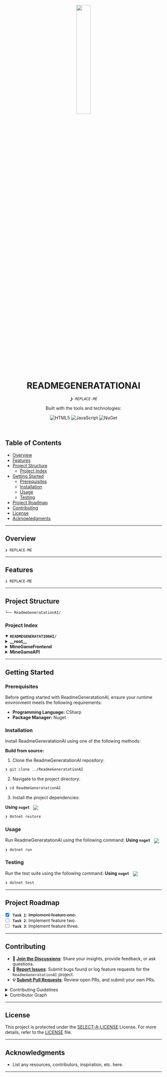 <p align="center">
    <img src="https://img.icons8.com/external-tal-revivo-regular-tal-revivo/96/external-readme-is-a-easy-to-build-a-developer-hub-that-adapts-to-the-user-logo-regular-tal-revivo.png" align="center" width="30%">
</p>
<p align="center"><h1 align="center">READMEGENERATATIONAI</h1></p>
<p align="center">
	<em><code>❯ REPLACE-ME</code></em>
</p>
<p align="center">
	<!-- local repository, no metadata badges. --></p>
<p align="center">Built with the tools and technologies:</p>
<p align="center">
	<img src="https://img.shields.io/badge/HTML5-E34F26.svg?style=default&logo=HTML5&logoColor=white" alt="HTML5">
	<img src="https://img.shields.io/badge/JavaScript-F7DF1E.svg?style=default&logo=JavaScript&logoColor=black" alt="JavaScript">
	<img src="https://img.shields.io/badge/NuGet-004880.svg?style=default&logo=NuGet&logoColor=white" alt="NuGet">
</p>
<br>

##  Table of Contents

- [ Overview](#-overview)
- [ Features](#-features)
- [ Project Structure](#-project-structure)
  - [ Project Index](#-project-index)
- [ Getting Started](#-getting-started)
  - [ Prerequisites](#-prerequisites)
  - [ Installation](#-installation)
  - [ Usage](#-usage)
  - [ Testing](#-testing)
- [ Project Roadmap](#-project-roadmap)
- [ Contributing](#-contributing)
- [ License](#-license)
- [ Acknowledgments](#-acknowledgments)

---

##  Overview

<code>❯ REPLACE-ME</code>

---

##  Features

<code>❯ REPLACE-ME</code>

---

##  Project Structure

```sh
└── ReadmeGeneratationAI/
```


###  Project Index
<details open>
	<summary><b><code>READMEGENERATATIONAI/</code></b></summary>
	<details> <!-- __root__ Submodule -->
		<summary><b>__root__</b></summary>
		<blockquote>
			<table>
			<tr>
				<td><b><a href='/home/runner/work/ReadmeGeneratationAI/ReadmeGeneratationAI/blob/master/LICENSE.txt'>LICENSE.txt</a></b></td>
				<td><code>❯ REPLACE-ME</code></td>
			</tr>
			</table>
		</blockquote>
	</details>
	<details> <!-- MineGameFrontend Submodule -->
		<summary><b>MineGameFrontend</b></summary>
		<blockquote>
			<table>
			<tr>
				<td><b><a href='/home/runner/work/ReadmeGeneratationAI/ReadmeGeneratationAI/blob/master/MineGameFrontend/boardDisplay.js'>boardDisplay.js</a></b></td>
				<td><code>❯ REPLACE-ME</code></td>
			</tr>
			<tr>
				<td><b><a href='/home/runner/work/ReadmeGeneratationAI/ReadmeGeneratationAI/blob/master/MineGameFrontend/landmineGame.js'>landmineGame.js</a></b></td>
				<td><code>❯ REPLACE-ME</code></td>
			</tr>
			<tr>
				<td><b><a href='/home/runner/work/ReadmeGeneratationAI/ReadmeGeneratationAI/blob/master/MineGameFrontend/landmineGameWebpage.html'>landmineGameWebpage.html</a></b></td>
				<td><code>❯ REPLACE-ME</code></td>
			</tr>
			</table>
		</blockquote>
	</details>
	<details> <!-- MineGameAPI Submodule -->
		<summary><b>MineGameAPI</b></summary>
		<blockquote>
			<table>
			<tr>
				<td><b><a href='/home/runner/work/ReadmeGeneratationAI/ReadmeGeneratationAI/blob/master/MineGameAPI/MineGameAPI.sln'>MineGameAPI.sln</a></b></td>
				<td><code>❯ REPLACE-ME</code></td>
			</tr>
			</table>
			<details>
				<summary><b>Test</b></summary>
				<blockquote>
					<table>
					<tr>
						<td><b><a href='/home/runner/work/ReadmeGeneratationAI/ReadmeGeneratationAI/blob/master/MineGameAPI/Test/Test.csproj'>Test.csproj</a></b></td>
						<td><code>❯ REPLACE-ME</code></td>
					</tr>
					<tr>
						<td><b><a href='/home/runner/work/ReadmeGeneratationAI/ReadmeGeneratationAI/blob/master/MineGameAPI/Test/PlayerTests.cs'>PlayerTests.cs</a></b></td>
						<td><code>❯ REPLACE-ME</code></td>
					</tr>
					<tr>
						<td><b><a href='/home/runner/work/ReadmeGeneratationAI/ReadmeGeneratationAI/blob/master/MineGameAPI/Test/LandmineGameTests.cs'>LandmineGameTests.cs</a></b></td>
						<td><code>❯ REPLACE-ME</code></td>
					</tr>
					<tr>
						<td><b><a href='/home/runner/work/ReadmeGeneratationAI/ReadmeGeneratationAI/blob/master/MineGameAPI/Test/RandomGeneratorTests.cs'>RandomGeneratorTests.cs</a></b></td>
						<td><code>❯ REPLACE-ME</code></td>
					</tr>
					<tr>
						<td><b><a href='/home/runner/work/ReadmeGeneratationAI/ReadmeGeneratationAI/blob/master/MineGameAPI/Test/GlobalUsings.cs'>GlobalUsings.cs</a></b></td>
						<td><code>❯ REPLACE-ME</code></td>
					</tr>
					<tr>
						<td><b><a href='/home/runner/work/ReadmeGeneratationAI/ReadmeGeneratationAI/blob/master/MineGameAPI/Test/BoardTests.cs'>BoardTests.cs</a></b></td>
						<td><code>❯ REPLACE-ME</code></td>
					</tr>
					</table>
					<details>
						<summary><b>obj</b></summary>
						<blockquote>
							<table>
							<tr>
								<td><b><a href='/home/runner/work/ReadmeGeneratationAI/ReadmeGeneratationAI/blob/master/MineGameAPI/Test/obj/project.assets.json'>project.assets.json</a></b></td>
								<td><code>❯ REPLACE-ME</code></td>
							</tr>
							<tr>
								<td><b><a href='/home/runner/work/ReadmeGeneratationAI/ReadmeGeneratationAI/blob/master/MineGameAPI/Test/obj/Testing.csproj.nuget.g.targets'>Testing.csproj.nuget.g.targets</a></b></td>
								<td><code>❯ REPLACE-ME</code></td>
							</tr>
							<tr>
								<td><b><a href='/home/runner/work/ReadmeGeneratationAI/ReadmeGeneratationAI/blob/master/MineGameAPI/Test/obj/Test.csproj.nuget.dgspec.json'>Test.csproj.nuget.dgspec.json</a></b></td>
								<td><code>❯ REPLACE-ME</code></td>
							</tr>
							<tr>
								<td><b><a href='/home/runner/work/ReadmeGeneratationAI/ReadmeGeneratationAI/blob/master/MineGameAPI/Test/obj/Testing.csproj.nuget.dgspec.json'>Testing.csproj.nuget.dgspec.json</a></b></td>
								<td><code>❯ REPLACE-ME</code></td>
							</tr>
							<tr>
								<td><b><a href='/home/runner/work/ReadmeGeneratationAI/ReadmeGeneratationAI/blob/master/MineGameAPI/Test/obj/Testing.csproj.nuget.g.props'>Testing.csproj.nuget.g.props</a></b></td>
								<td><code>❯ REPLACE-ME</code></td>
							</tr>
							<tr>
								<td><b><a href='/home/runner/work/ReadmeGeneratationAI/ReadmeGeneratationAI/blob/master/MineGameAPI/Test/obj/Test.csproj.nuget.g.targets'>Test.csproj.nuget.g.targets</a></b></td>
								<td><code>❯ REPLACE-ME</code></td>
							</tr>
							<tr>
								<td><b><a href='/home/runner/work/ReadmeGeneratationAI/ReadmeGeneratationAI/blob/master/MineGameAPI/Test/obj/Test.csproj.nuget.g.props'>Test.csproj.nuget.g.props</a></b></td>
								<td><code>❯ REPLACE-ME</code></td>
							</tr>
							</table>
							<details>
								<summary><b>Debug</b></summary>
								<blockquote>
									<details>
										<summary><b>net8.0</b></summary>
										<blockquote>
											<table>
											<tr>
												<td><b><a href='/home/runner/work/ReadmeGeneratationAI/ReadmeGeneratationAI/blob/master/MineGameAPI/Test/obj/Debug/net8.0/Test.pdb'>Test.pdb</a></b></td>
												<td><code>❯ REPLACE-ME</code></td>
											</tr>
											<tr>
												<td><b><a href='/home/runner/work/ReadmeGeneratationAI/ReadmeGeneratationAI/blob/master/MineGameAPI/Test/obj/Debug/net8.0/Testing.GlobalUsings.g.cs'>Testing.GlobalUsings.g.cs</a></b></td>
												<td><code>❯ REPLACE-ME</code></td>
											</tr>
											<tr>
												<td><b><a href='/home/runner/work/ReadmeGeneratationAI/ReadmeGeneratationAI/blob/master/MineGameAPI/Test/obj/Debug/net8.0/Testing.csproj.BuildWithSkipAnalyzers'>Testing.csproj.BuildWithSkipAnalyzers</a></b></td>
												<td><code>❯ REPLACE-ME</code></td>
											</tr>
											<tr>
												<td><b><a href='/home/runner/work/ReadmeGeneratationAI/ReadmeGeneratationAI/blob/master/MineGameAPI/Test/obj/Debug/net8.0/Test.csproj.CopyComplete'>Test.csproj.CopyComplete</a></b></td>
												<td><code>❯ REPLACE-ME</code></td>
											</tr>
											<tr>
												<td><b><a href='/home/runner/work/ReadmeGeneratationAI/ReadmeGeneratationAI/blob/master/MineGameAPI/Test/obj/Debug/net8.0/Test.csproj.FileListAbsolute.txt'>Test.csproj.FileListAbsolute.txt</a></b></td>
												<td><code>❯ REPLACE-ME</code></td>
											</tr>
											<tr>
												<td><b><a href='/home/runner/work/ReadmeGeneratationAI/ReadmeGeneratationAI/blob/master/MineGameAPI/Test/obj/Debug/net8.0/Test.GlobalUsings.g.cs'>Test.GlobalUsings.g.cs</a></b></td>
												<td><code>❯ REPLACE-ME</code></td>
											</tr>
											<tr>
												<td><b><a href='/home/runner/work/ReadmeGeneratationAI/ReadmeGeneratationAI/blob/master/MineGameAPI/Test/obj/Debug/net8.0/Testing.AssemblyInfo.cs'>Testing.AssemblyInfo.cs</a></b></td>
												<td><code>❯ REPLACE-ME</code></td>
											</tr>
											<tr>
												<td><b><a href='/home/runner/work/ReadmeGeneratationAI/ReadmeGeneratationAI/blob/master/MineGameAPI/Test/obj/Debug/net8.0/Test.GeneratedMSBuildEditorConfig.editorconfig'>Test.GeneratedMSBuildEditorConfig.editorconfig</a></b></td>
												<td><code>❯ REPLACE-ME</code></td>
											</tr>
											<tr>
												<td><b><a href='/home/runner/work/ReadmeGeneratationAI/ReadmeGeneratationAI/blob/master/MineGameAPI/Test/obj/Debug/net8.0/Testing.pdb'>Testing.pdb</a></b></td>
												<td><code>❯ REPLACE-ME</code></td>
											</tr>
											<tr>
												<td><b><a href='/home/runner/work/ReadmeGeneratationAI/ReadmeGeneratationAI/blob/master/MineGameAPI/Test/obj/Debug/net8.0/Testing.csproj.CopyComplete'>Testing.csproj.CopyComplete</a></b></td>
												<td><code>❯ REPLACE-ME</code></td>
											</tr>
											<tr>
												<td><b><a href='/home/runner/work/ReadmeGeneratationAI/ReadmeGeneratationAI/blob/master/MineGameAPI/Test/obj/Debug/net8.0/Testing.GeneratedMSBuildEditorConfig.editorconfig'>Testing.GeneratedMSBuildEditorConfig.editorconfig</a></b></td>
												<td><code>❯ REPLACE-ME</code></td>
											</tr>
											<tr>
												<td><b><a href='/home/runner/work/ReadmeGeneratationAI/ReadmeGeneratationAI/blob/master/MineGameAPI/Test/obj/Debug/net8.0/Test.AssemblyInfo.cs'>Test.AssemblyInfo.cs</a></b></td>
												<td><code>❯ REPLACE-ME</code></td>
											</tr>
											<tr>
												<td><b><a href='/home/runner/work/ReadmeGeneratationAI/ReadmeGeneratationAI/blob/master/MineGameAPI/Test/obj/Debug/net8.0/Testing.csproj.FileListAbsolute.txt'>Testing.csproj.FileListAbsolute.txt</a></b></td>
												<td><code>❯ REPLACE-ME</code></td>
											</tr>
											<tr>
												<td><b><a href='/home/runner/work/ReadmeGeneratationAI/ReadmeGeneratationAI/blob/master/MineGameAPI/Test/obj/Debug/net8.0/.NETCoreApp,Version=v8.0.AssemblyAttributes.cs'>.NETCoreApp,Version=v8.0.AssemblyAttributes.cs</a></b></td>
												<td><code>❯ REPLACE-ME</code></td>
											</tr>
											<tr>
												<td><b><a href='/home/runner/work/ReadmeGeneratationAI/ReadmeGeneratationAI/blob/master/MineGameAPI/Test/obj/Debug/net8.0/Test.csproj.BuildWithSkipAnalyzers'>Test.csproj.BuildWithSkipAnalyzers</a></b></td>
												<td><code>❯ REPLACE-ME</code></td>
											</tr>
											</table>
										</blockquote>
									</details>
								</blockquote>
							</details>
						</blockquote>
					</details>
					<details>
						<summary><b>Source</b></summary>
						<blockquote>
							<table>
							<tr>
								<td><b><a href='/home/runner/work/ReadmeGeneratationAI/ReadmeGeneratationAI/blob/master/MineGameAPI/Test/Source/Board.cs'>Board.cs</a></b></td>
								<td><code>❯ REPLACE-ME</code></td>
							</tr>
							<tr>
								<td><b><a href='/home/runner/work/ReadmeGeneratationAI/ReadmeGeneratationAI/blob/master/MineGameAPI/Test/Source/RandomGenerator.cs'>RandomGenerator.cs</a></b></td>
								<td><code>❯ REPLACE-ME</code></td>
							</tr>
							<tr>
								<td><b><a href='/home/runner/work/ReadmeGeneratationAI/ReadmeGeneratationAI/blob/master/MineGameAPI/Test/Source/LandmineGame.cs'>LandmineGame.cs</a></b></td>
								<td><code>❯ REPLACE-ME</code></td>
							</tr>
							<tr>
								<td><b><a href='/home/runner/work/ReadmeGeneratationAI/ReadmeGeneratationAI/blob/master/MineGameAPI/Test/Source/Player.cs'>Player.cs</a></b></td>
								<td><code>❯ REPLACE-ME</code></td>
							</tr>
							</table>
						</blockquote>
					</details>
					<details>
						<summary><b>bin</b></summary>
						<blockquote>
							<details>
								<summary><b>Debug</b></summary>
								<blockquote>
									<details>
										<summary><b>net8.0</b></summary>
										<blockquote>
											<table>
											<tr>
												<td><b><a href='/home/runner/work/ReadmeGeneratationAI/ReadmeGeneratationAI/blob/master/MineGameAPI/Test/bin/Debug/net8.0/Test.pdb'>Test.pdb</a></b></td>
												<td><code>❯ REPLACE-ME</code></td>
											</tr>
											<tr>
												<td><b><a href='/home/runner/work/ReadmeGeneratationAI/ReadmeGeneratationAI/blob/master/MineGameAPI/Test/bin/Debug/net8.0/Test.runtimeconfig.json'>Test.runtimeconfig.json</a></b></td>
												<td><code>❯ REPLACE-ME</code></td>
											</tr>
											<tr>
												<td><b><a href='/home/runner/work/ReadmeGeneratationAI/ReadmeGeneratationAI/blob/master/MineGameAPI/Test/bin/Debug/net8.0/Testing.pdb'>Testing.pdb</a></b></td>
												<td><code>❯ REPLACE-ME</code></td>
											</tr>
											<tr>
												<td><b><a href='/home/runner/work/ReadmeGeneratationAI/ReadmeGeneratationAI/blob/master/MineGameAPI/Test/bin/Debug/net8.0/Test.deps.json'>Test.deps.json</a></b></td>
												<td><code>❯ REPLACE-ME</code></td>
											</tr>
											<tr>
												<td><b><a href='/home/runner/work/ReadmeGeneratationAI/ReadmeGeneratationAI/blob/master/MineGameAPI/Test/bin/Debug/net8.0/Testing.deps.json'>Testing.deps.json</a></b></td>
												<td><code>❯ REPLACE-ME</code></td>
											</tr>
											<tr>
												<td><b><a href='/home/runner/work/ReadmeGeneratationAI/ReadmeGeneratationAI/blob/master/MineGameAPI/Test/bin/Debug/net8.0/Testing.runtimeconfig.json'>Testing.runtimeconfig.json</a></b></td>
												<td><code>❯ REPLACE-ME</code></td>
											</tr>
											</table>
										</blockquote>
									</details>
								</blockquote>
							</details>
						</blockquote>
					</details>
				</blockquote>
			</details>
			<details>
				<summary><b>MineGameAPI</b></summary>
				<blockquote>
					<table>
					<tr>
						<td><b><a href='/home/runner/work/ReadmeGeneratationAI/ReadmeGeneratationAI/blob/master/MineGameAPI/MineGameAPI/appsettings.Development.json'>appsettings.Development.json</a></b></td>
						<td><code>❯ REPLACE-ME</code></td>
					</tr>
					<tr>
						<td><b><a href='/home/runner/work/ReadmeGeneratationAI/ReadmeGeneratationAI/blob/master/MineGameAPI/MineGameAPI/appsettings.json'>appsettings.json</a></b></td>
						<td><code>❯ REPLACE-ME</code></td>
					</tr>
					<tr>
						<td><b><a href='/home/runner/work/ReadmeGeneratationAI/ReadmeGeneratationAI/blob/master/MineGameAPI/MineGameAPI/Program.cs'>Program.cs</a></b></td>
						<td><code>❯ REPLACE-ME</code></td>
					</tr>
					<tr>
						<td><b><a href='/home/runner/work/ReadmeGeneratationAI/ReadmeGeneratationAI/blob/master/MineGameAPI/MineGameAPI/MineGameAPI.csproj'>MineGameAPI.csproj</a></b></td>
						<td><code>❯ REPLACE-ME</code></td>
					</tr>
					<tr>
						<td><b><a href='/home/runner/work/ReadmeGeneratationAI/ReadmeGeneratationAI/blob/master/MineGameAPI/MineGameAPI/MineGameAPI.csproj.user'>MineGameAPI.csproj.user</a></b></td>
						<td><code>❯ REPLACE-ME</code></td>
					</tr>
					</table>
					<details>
						<summary><b>obj</b></summary>
						<blockquote>
							<table>
							<tr>
								<td><b><a href='/home/runner/work/ReadmeGeneratationAI/ReadmeGeneratationAI/blob/master/MineGameAPI/MineGameAPI/obj/MineGameAPI.csproj.nuget.g.targets'>MineGameAPI.csproj.nuget.g.targets</a></b></td>
								<td><code>❯ REPLACE-ME</code></td>
							</tr>
							<tr>
								<td><b><a href='/home/runner/work/ReadmeGeneratationAI/ReadmeGeneratationAI/blob/master/MineGameAPI/MineGameAPI/obj/project.assets.json'>project.assets.json</a></b></td>
								<td><code>❯ REPLACE-ME</code></td>
							</tr>
							<tr>
								<td><b><a href='/home/runner/work/ReadmeGeneratationAI/ReadmeGeneratationAI/blob/master/MineGameAPI/MineGameAPI/obj/MineGameAPI.csproj.nuget.g.props'>MineGameAPI.csproj.nuget.g.props</a></b></td>
								<td><code>❯ REPLACE-ME</code></td>
							</tr>
							<tr>
								<td><b><a href='/home/runner/work/ReadmeGeneratationAI/ReadmeGeneratationAI/blob/master/MineGameAPI/MineGameAPI/obj/MineGameAPI.csproj.nuget.dgspec.json'>MineGameAPI.csproj.nuget.dgspec.json</a></b></td>
								<td><code>❯ REPLACE-ME</code></td>
							</tr>
							</table>
							<details>
								<summary><b>Debug</b></summary>
								<blockquote>
									<details>
										<summary><b>net8.0</b></summary>
										<blockquote>
											<table>
											<tr>
												<td><b><a href='/home/runner/work/ReadmeGeneratationAI/ReadmeGeneratationAI/blob/master/MineGameAPI/MineGameAPI/obj/Debug/net8.0/MineGameAPI.csproj.CopyComplete'>MineGameAPI.csproj.CopyComplete</a></b></td>
												<td><code>❯ REPLACE-ME</code></td>
											</tr>
											<tr>
												<td><b><a href='/home/runner/work/ReadmeGeneratationAI/ReadmeGeneratationAI/blob/master/MineGameAPI/MineGameAPI/obj/Debug/net8.0/staticwebassets.build.json'>staticwebassets.build.json</a></b></td>
												<td><code>❯ REPLACE-ME</code></td>
											</tr>
											<tr>
												<td><b><a href='/home/runner/work/ReadmeGeneratationAI/ReadmeGeneratationAI/blob/master/MineGameAPI/MineGameAPI/obj/Debug/net8.0/MineGameAPI.MvcApplicationPartsAssemblyInfo.cs'>MineGameAPI.MvcApplicationPartsAssemblyInfo.cs</a></b></td>
												<td><code>❯ REPLACE-ME</code></td>
											</tr>
											<tr>
												<td><b><a href='/home/runner/work/ReadmeGeneratationAI/ReadmeGeneratationAI/blob/master/MineGameAPI/MineGameAPI/obj/Debug/net8.0/MineGameAPI.csproj.FileListAbsolute.txt'>MineGameAPI.csproj.FileListAbsolute.txt</a></b></td>
												<td><code>❯ REPLACE-ME</code></td>
											</tr>
											<tr>
												<td><b><a href='/home/runner/work/ReadmeGeneratationAI/ReadmeGeneratationAI/blob/master/MineGameAPI/MineGameAPI/obj/Debug/net8.0/MineGameAPI.GeneratedMSBuildEditorConfig.editorconfig'>MineGameAPI.GeneratedMSBuildEditorConfig.editorconfig</a></b></td>
												<td><code>❯ REPLACE-ME</code></td>
											</tr>
											<tr>
												<td><b><a href='/home/runner/work/ReadmeGeneratationAI/ReadmeGeneratationAI/blob/master/MineGameAPI/MineGameAPI/obj/Debug/net8.0/MineGameAPI.csproj.BuildWithSkipAnalyzers'>MineGameAPI.csproj.BuildWithSkipAnalyzers</a></b></td>
												<td><code>❯ REPLACE-ME</code></td>
											</tr>
											<tr>
												<td><b><a href='/home/runner/work/ReadmeGeneratationAI/ReadmeGeneratationAI/blob/master/MineGameAPI/MineGameAPI/obj/Debug/net8.0/MineGameAPI.AssemblyInfo.cs'>MineGameAPI.AssemblyInfo.cs</a></b></td>
												<td><code>❯ REPLACE-ME</code></td>
											</tr>
											<tr>
												<td><b><a href='/home/runner/work/ReadmeGeneratationAI/ReadmeGeneratationAI/blob/master/MineGameAPI/MineGameAPI/obj/Debug/net8.0/.NETCoreApp,Version=v8.0.AssemblyAttributes.cs'>.NETCoreApp,Version=v8.0.AssemblyAttributes.cs</a></b></td>
												<td><code>❯ REPLACE-ME</code></td>
											</tr>
											<tr>
												<td><b><a href='/home/runner/work/ReadmeGeneratationAI/ReadmeGeneratationAI/blob/master/MineGameAPI/MineGameAPI/obj/Debug/net8.0/MineGameAPI.GlobalUsings.g.cs'>MineGameAPI.GlobalUsings.g.cs</a></b></td>
												<td><code>❯ REPLACE-ME</code></td>
											</tr>
											<tr>
												<td><b><a href='/home/runner/work/ReadmeGeneratationAI/ReadmeGeneratationAI/blob/master/MineGameAPI/MineGameAPI/obj/Debug/net8.0/MineGameAPI.pdb'>MineGameAPI.pdb</a></b></td>
												<td><code>❯ REPLACE-ME</code></td>
											</tr>
											</table>
											<details>
												<summary><b>staticwebassets</b></summary>
												<blockquote>
													<table>
													<tr>
														<td><b><a href='/home/runner/work/ReadmeGeneratationAI/ReadmeGeneratationAI/blob/master/MineGameAPI/MineGameAPI/obj/Debug/net8.0/staticwebassets/msbuild.buildTransitive.MineGameAPI.props'>msbuild.buildTransitive.MineGameAPI.props</a></b></td>
														<td><code>❯ REPLACE-ME</code></td>
													</tr>
													<tr>
														<td><b><a href='/home/runner/work/ReadmeGeneratationAI/ReadmeGeneratationAI/blob/master/MineGameAPI/MineGameAPI/obj/Debug/net8.0/staticwebassets/msbuild.buildMultiTargeting.MineGameAPI.props'>msbuild.buildMultiTargeting.MineGameAPI.props</a></b></td>
														<td><code>❯ REPLACE-ME</code></td>
													</tr>
													<tr>
														<td><b><a href='/home/runner/work/ReadmeGeneratationAI/ReadmeGeneratationAI/blob/master/MineGameAPI/MineGameAPI/obj/Debug/net8.0/staticwebassets/msbuild.build.MineGameAPI.props'>msbuild.build.MineGameAPI.props</a></b></td>
														<td><code>❯ REPLACE-ME</code></td>
													</tr>
													</table>
												</blockquote>
											</details>
										</blockquote>
									</details>
								</blockquote>
							</details>
						</blockquote>
					</details>
					<details>
						<summary><b>Controllers</b></summary>
						<blockquote>
							<table>
							<tr>
								<td><b><a href='/home/runner/work/ReadmeGeneratationAI/ReadmeGeneratationAI/blob/master/MineGameAPI/MineGameAPI/Controllers/MineGameController.cs'>MineGameController.cs</a></b></td>
								<td><code>❯ REPLACE-ME</code></td>
							</tr>
							</table>
						</blockquote>
					</details>
					<details>
						<summary><b>bin</b></summary>
						<blockquote>
							<details>
								<summary><b>Debug</b></summary>
								<blockquote>
									<details>
										<summary><b>net8.0</b></summary>
										<blockquote>
											<table>
											<tr>
												<td><b><a href='/home/runner/work/ReadmeGeneratationAI/ReadmeGeneratationAI/blob/master/MineGameAPI/MineGameAPI/bin/Debug/net8.0/Test.pdb'>Test.pdb</a></b></td>
												<td><code>❯ REPLACE-ME</code></td>
											</tr>
											<tr>
												<td><b><a href='/home/runner/work/ReadmeGeneratationAI/ReadmeGeneratationAI/blob/master/MineGameAPI/MineGameAPI/bin/Debug/net8.0/Test.runtimeconfig.json'>Test.runtimeconfig.json</a></b></td>
												<td><code>❯ REPLACE-ME</code></td>
											</tr>
											<tr>
												<td><b><a href='/home/runner/work/ReadmeGeneratationAI/ReadmeGeneratationAI/blob/master/MineGameAPI/MineGameAPI/bin/Debug/net8.0/Test.deps.json'>Test.deps.json</a></b></td>
												<td><code>❯ REPLACE-ME</code></td>
											</tr>
											<tr>
												<td><b><a href='/home/runner/work/ReadmeGeneratationAI/ReadmeGeneratationAI/blob/master/MineGameAPI/MineGameAPI/bin/Debug/net8.0/appsettings.Development.json'>appsettings.Development.json</a></b></td>
												<td><code>❯ REPLACE-ME</code></td>
											</tr>
											<tr>
												<td><b><a href='/home/runner/work/ReadmeGeneratationAI/ReadmeGeneratationAI/blob/master/MineGameAPI/MineGameAPI/bin/Debug/net8.0/appsettings.json'>appsettings.json</a></b></td>
												<td><code>❯ REPLACE-ME</code></td>
											</tr>
											<tr>
												<td><b><a href='/home/runner/work/ReadmeGeneratationAI/ReadmeGeneratationAI/blob/master/MineGameAPI/MineGameAPI/bin/Debug/net8.0/MineGameAPI.runtimeconfig.json'>MineGameAPI.runtimeconfig.json</a></b></td>
												<td><code>❯ REPLACE-ME</code></td>
											</tr>
											<tr>
												<td><b><a href='/home/runner/work/ReadmeGeneratationAI/ReadmeGeneratationAI/blob/master/MineGameAPI/MineGameAPI/bin/Debug/net8.0/MineGameAPI.deps.json'>MineGameAPI.deps.json</a></b></td>
												<td><code>❯ REPLACE-ME</code></td>
											</tr>
											<tr>
												<td><b><a href='/home/runner/work/ReadmeGeneratationAI/ReadmeGeneratationAI/blob/master/MineGameAPI/MineGameAPI/bin/Debug/net8.0/MineGameAPI.pdb'>MineGameAPI.pdb</a></b></td>
												<td><code>❯ REPLACE-ME</code></td>
											</tr>
											</table>
										</blockquote>
									</details>
								</blockquote>
							</details>
						</blockquote>
					</details>
					<details>
						<summary><b>Properties</b></summary>
						<blockquote>
							<table>
							<tr>
								<td><b><a href='/home/runner/work/ReadmeGeneratationAI/ReadmeGeneratationAI/blob/master/MineGameAPI/MineGameAPI/Properties/launchSettings.json'>launchSettings.json</a></b></td>
								<td><code>❯ REPLACE-ME</code></td>
							</tr>
							</table>
						</blockquote>
					</details>
				</blockquote>
			</details>
			<details>
				<summary><b>.vs</b></summary>
				<blockquote>
					<details>
						<summary><b>MineGameAPI</b></summary>
						<blockquote>
							<details>
								<summary><b>config</b></summary>
								<blockquote>
									<table>
									<tr>
										<td><b><a href='/home/runner/work/ReadmeGeneratationAI/ReadmeGeneratationAI/blob/master/MineGameAPI/.vs/MineGameAPI/config/applicationhost.config'>applicationhost.config</a></b></td>
										<td><code>❯ REPLACE-ME</code></td>
									</tr>
									</table>
								</blockquote>
							</details>
							<details>
								<summary><b>FileContentIndex</b></summary>
								<blockquote>
									<table>
									<tr>
										<td><b><a href='/home/runner/work/ReadmeGeneratationAI/ReadmeGeneratationAI/blob/master/MineGameAPI/.vs/MineGameAPI/FileContentIndex/00c0a3ad-f873-4066-b6d3-a281445c1896.vsidx'>00c0a3ad-f873-4066-b6d3-a281445c1896.vsidx</a></b></td>
										<td><code>❯ REPLACE-ME</code></td>
									</tr>
									<tr>
										<td><b><a href='/home/runner/work/ReadmeGeneratationAI/ReadmeGeneratationAI/blob/master/MineGameAPI/.vs/MineGameAPI/FileContentIndex/7126ad13-d843-485a-bde2-7c00fb50b955.vsidx'>7126ad13-d843-485a-bde2-7c00fb50b955.vsidx</a></b></td>
										<td><code>❯ REPLACE-ME</code></td>
									</tr>
									<tr>
										<td><b><a href='/home/runner/work/ReadmeGeneratationAI/ReadmeGeneratationAI/blob/master/MineGameAPI/.vs/MineGameAPI/FileContentIndex/e1751922-9bf0-409f-a467-da43eec6839b.vsidx'>e1751922-9bf0-409f-a467-da43eec6839b.vsidx</a></b></td>
										<td><code>❯ REPLACE-ME</code></td>
									</tr>
									<tr>
										<td><b><a href='/home/runner/work/ReadmeGeneratationAI/ReadmeGeneratationAI/blob/master/MineGameAPI/.vs/MineGameAPI/FileContentIndex/2f695f90-4938-4713-99fa-c78fa729a719.vsidx'>2f695f90-4938-4713-99fa-c78fa729a719.vsidx</a></b></td>
										<td><code>❯ REPLACE-ME</code></td>
									</tr>
									<tr>
										<td><b><a href='/home/runner/work/ReadmeGeneratationAI/ReadmeGeneratationAI/blob/master/MineGameAPI/.vs/MineGameAPI/FileContentIndex/280bf942-3375-4375-8c0c-886002e733d2.vsidx'>280bf942-3375-4375-8c0c-886002e733d2.vsidx</a></b></td>
										<td><code>❯ REPLACE-ME</code></td>
									</tr>
									</table>
								</blockquote>
							</details>
							<details>
								<summary><b>v17</b></summary>
								<blockquote>
									<table>
									<tr>
										<td><b><a href='/home/runner/work/ReadmeGeneratationAI/ReadmeGeneratationAI/blob/master/MineGameAPI/.vs/MineGameAPI/v17/.futdcache.v2'>.futdcache.v2</a></b></td>
										<td><code>❯ REPLACE-ME</code></td>
									</tr>
									<tr>
										<td><b><a href='/home/runner/work/ReadmeGeneratationAI/ReadmeGeneratationAI/blob/master/MineGameAPI/.vs/MineGameAPI/v17/.suo'>.suo</a></b></td>
										<td><code>❯ REPLACE-ME</code></td>
									</tr>
									</table>
									<details>
										<summary><b>TestStore</b></summary>
										<blockquote>
											<details>
												<summary><b>0</b></summary>
												<blockquote>
													<table>
													<tr>
														<td><b><a href='/home/runner/work/ReadmeGeneratationAI/ReadmeGeneratationAI/blob/master/MineGameAPI/.vs/MineGameAPI/v17/TestStore/0/testlog.manifest'>testlog.manifest</a></b></td>
														<td><code>❯ REPLACE-ME</code></td>
													</tr>
													<tr>
														<td><b><a href='/home/runner/work/ReadmeGeneratationAI/ReadmeGeneratationAI/blob/master/MineGameAPI/.vs/MineGameAPI/v17/TestStore/0/009.testlog'>009.testlog</a></b></td>
														<td><code>❯ REPLACE-ME</code></td>
													</tr>
													</table>
												</blockquote>
											</details>
										</blockquote>
									</details>
								</blockquote>
							</details>
							<details>
								<summary><b>DesignTimeBuild</b></summary>
								<blockquote>
									<table>
									<tr>
										<td><b><a href='/home/runner/work/ReadmeGeneratationAI/ReadmeGeneratationAI/blob/master/MineGameAPI/.vs/MineGameAPI/DesignTimeBuild/.dtbcache.v2'>.dtbcache.v2</a></b></td>
										<td><code>❯ REPLACE-ME</code></td>
									</tr>
									</table>
								</blockquote>
							</details>
						</blockquote>
					</details>
					<details>
						<summary><b>ProjectEvaluation</b></summary>
						<blockquote>
							<table>
							<tr>
								<td><b><a href='/home/runner/work/ReadmeGeneratationAI/ReadmeGeneratationAI/blob/master/MineGameAPI/.vs/ProjectEvaluation/minegameapi.metadata.v7.bin'>minegameapi.metadata.v7.bin</a></b></td>
								<td><code>❯ REPLACE-ME</code></td>
							</tr>
							<tr>
								<td><b><a href='/home/runner/work/ReadmeGeneratationAI/ReadmeGeneratationAI/blob/master/MineGameAPI/.vs/ProjectEvaluation/minegameapi.projects.v7.bin'>minegameapi.projects.v7.bin</a></b></td>
								<td><code>❯ REPLACE-ME</code></td>
							</tr>
							</table>
						</blockquote>
					</details>
				</blockquote>
			</details>
		</blockquote>
	</details>
</details>

---
##  Getting Started

###  Prerequisites

Before getting started with ReadmeGeneratationAI, ensure your runtime environment meets the following requirements:

- **Programming Language:** CSharp
- **Package Manager:** Nuget


###  Installation

Install ReadmeGeneratationAI using one of the following methods:

**Build from source:**

1. Clone the ReadmeGeneratationAI repository:
```sh
❯ git clone ../ReadmeGeneratationAI
```

2. Navigate to the project directory:
```sh
❯ cd ReadmeGeneratationAI
```

3. Install the project dependencies:


**Using `nuget`** &nbsp; [<img align="center" src="https://img.shields.io/badge/C%23-239120.svg?style={badge_style}&logo=c-sharp&logoColor=white" />](https://docs.microsoft.com/en-us/dotnet/csharp/)

```sh
❯ dotnet restore
```




###  Usage
Run ReadmeGeneratationAI using the following command:
**Using `nuget`** &nbsp; [<img align="center" src="https://img.shields.io/badge/C%23-239120.svg?style={badge_style}&logo=c-sharp&logoColor=white" />](https://docs.microsoft.com/en-us/dotnet/csharp/)

```sh
❯ dotnet run
```


###  Testing
Run the test suite using the following command:
**Using `nuget`** &nbsp; [<img align="center" src="https://img.shields.io/badge/C%23-239120.svg?style={badge_style}&logo=c-sharp&logoColor=white" />](https://docs.microsoft.com/en-us/dotnet/csharp/)

```sh
❯ dotnet test
```


---
##  Project Roadmap

- [X] **`Task 1`**: <strike>Implement feature one.</strike>
- [ ] **`Task 2`**: Implement feature two.
- [ ] **`Task 3`**: Implement feature three.

---

##  Contributing

- **💬 [Join the Discussions](https://LOCAL/ReadmeGeneratationAI/ReadmeGeneratationAI/discussions)**: Share your insights, provide feedback, or ask questions.
- **🐛 [Report Issues](https://LOCAL/ReadmeGeneratationAI/ReadmeGeneratationAI/issues)**: Submit bugs found or log feature requests for the `ReadmeGeneratationAI` project.
- **💡 [Submit Pull Requests](https://LOCAL/ReadmeGeneratationAI/ReadmeGeneratationAI/blob/main/CONTRIBUTING.md)**: Review open PRs, and submit your own PRs.

<details closed>
<summary>Contributing Guidelines</summary>

1. **Fork the Repository**: Start by forking the project repository to your LOCAL account.
2. **Clone Locally**: Clone the forked repository to your local machine using a git client.
   ```sh
   git clone /home/runner/work/ReadmeGeneratationAI/ReadmeGeneratationAI/
   ```
3. **Create a New Branch**: Always work on a new branch, giving it a descriptive name.
   ```sh
   git checkout -b new-feature-x
   ```
4. **Make Your Changes**: Develop and test your changes locally.
5. **Commit Your Changes**: Commit with a clear message describing your updates.
   ```sh
   git commit -m 'Implemented new feature x.'
   ```
6. **Push to LOCAL**: Push the changes to your forked repository.
   ```sh
   git push origin new-feature-x
   ```
7. **Submit a Pull Request**: Create a PR against the original project repository. Clearly describe the changes and their motivations.
8. **Review**: Once your PR is reviewed and approved, it will be merged into the main branch. Congratulations on your contribution!
</details>

<details closed>
<summary>Contributor Graph</summary>
<br>
<p align="left">
   <a href="https://LOCAL{/ReadmeGeneratationAI/ReadmeGeneratationAI/}graphs/contributors">
      <img src="https://contrib.rocks/image?repo=ReadmeGeneratationAI/ReadmeGeneratationAI">
   </a>
</p>
</details>

---

##  License

This project is protected under the [SELECT-A-LICENSE](https://choosealicense.com/licenses) License. For more details, refer to the [LICENSE](https://choosealicense.com/licenses/) file.

---

##  Acknowledgments

- List any resources, contributors, inspiration, etc. here.

---
